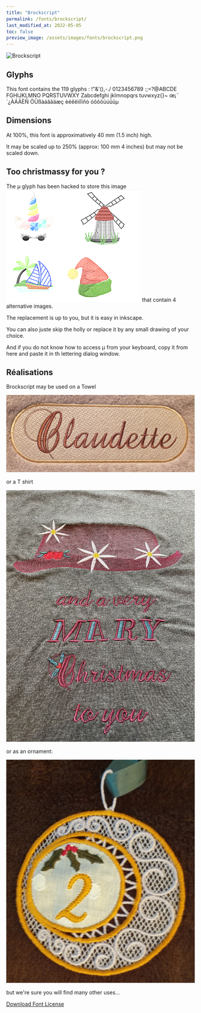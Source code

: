 ```yaml
---
title: "Brockscript"
permalink: /fonts/brockscript/
last_modified_at: 2022-05-05
toc: false
preview_image: /assets/images/fonts/brockscript.png
---
```

![Brockscript](/assets/images/fonts/brockscript.png)

## Glyphs

This font contains the 119	glyphs :
!"&'(),-./
0123456789
:;=?@ABCDE
FGHIJKLMNO
PQRSTUVWXY
Zabcdefghi
jklmnopqrs
tuvwxyz{}~
œ¡¨´¿ÀÁÄÈÑ
ÖÜßàáâãäæç
èéêëìíîïñò
óôõöùúûüµ

## Dimensions

At 100%, this font  is  approximatively 40 mm (1.5  inch) high.

It may be  scaled up to 250% (approx:  100 mm 4 inches)  but may not be scaled down.

## Too  christmassy for you ?
The µ  glyph has been hacked to store this image ![Brockscript](/assets/images/fonts/brockscriptmu.png)
that contain 4 alternative images. 

The replacement is up to you, but it is easy in inkscape.

You can also juste skip the holly or replace it by any small drawing of your choice.

And if you do not know how to access µ from your keyboard,  copy it from here and paste it in th lettering  dialog window.



## Réalisations

Brockscript may be used on a Towel

![Brockscript2](/assets/images/fonts/brockscript2.jpg)

or a  T shirt

![Brockscript3](/assets/images/fonts/brockscript3.jpg)

or as an ornament:

![Brockscript4](/assets/images/fonts/brockscript4.jpg)

but we're sure you will find many other uses...

[Download Font License](https://github.com/inkstitch/inkstitch/tree/main/fonts/Brockscript/LICENSE)
